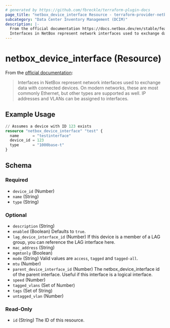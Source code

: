 ```yaml
---
# generated by https://github.com/fbreckle/terraform-plugin-docs
page_title: "netbox_device_interface Resource - terraform-provider-netbox"
subcategory: "Data Center Inventory Management (DCIM)"
description: |-
  From the official documentation https://docs.netbox.dev/en/stable/features/device/#interface:
  Interfaces in NetBox represent network interfaces used to exchange data with connected devices. On modern networks, these are most commonly Ethernet, but other types are supported as well. IP addresses and VLANs can be assigned to interfaces.
---
```


# netbox_device_interface (Resource)

From the [official documentation](https://docs.netbox.dev/en/stable/features/device/#interface):

> Interfaces in NetBox represent network interfaces used to exchange data with connected devices. On modern networks, these are most commonly Ethernet, but other types are supported as well. IP addresses and VLANs can be assigned to interfaces.

## Example Usage

```terraform
// Assumes a device with ID 123 exists
resource "netbox_device_interface" "test" {
  name      = "testinterface"
  device_id = 123
  type      = "1000base-t"
}
```

<!-- schema generated by tfplugindocs -->
## Schema

### Required

- `device_id` (Number)
- `name` (String)
- `type` (String)

### Optional

- `description` (String)
- `enabled` (Boolean) Defaults to `true`.
- `lag_device_interface_id` (Number) If this device is a member of a LAG group, you can reference the LAG interface here.
- `mac_address` (String)
- `mgmtonly` (Boolean)
- `mode` (String) Valid values are `access`, `tagged` and `tagged-all`.
- `mtu` (Number)
- `parent_device_interface_id` (Number) The netbox_device_interface id of the parent interface. Useful if this interface is a logical interface.
- `speed` (Number)
- `tagged_vlans` (Set of Number)
- `tags` (Set of String)
- `untagged_vlan` (Number)

### Read-Only

- `id` (String) The ID of this resource.


